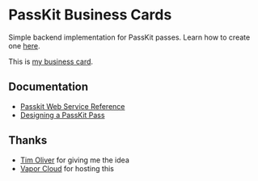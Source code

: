 # PassKit Business Cards

Simple backend implementation for PassKit passes.
Learn how to create one [here][create-pass].

This is [my business card][my-pass].

## Documentation

- [Passkit Web Service Reference][passkit-web-service]
- [Designing a PassKit Pass][pass-design]


[create-pass]: https://github.com/TimOliver/PassKit-Business-Card
[passkit-web-service]: https://developer.apple.com/library/archive/documentation/PassKit/Reference/PassKit_WebService/WebService.html
[pass-design]: https://developer.apple.com/library/archive/documentation/UserExperience/Conceptual/PassKit_PG/Creating.html
[my-pass]: http://businesscards.cloud.adorsys.de/xlo


## Thanks

- [Tim Oliver](https://github.com/TimOliver) for giving me the idea
- [Vapor Cloud](https://vapor.cloud) for hosting this
